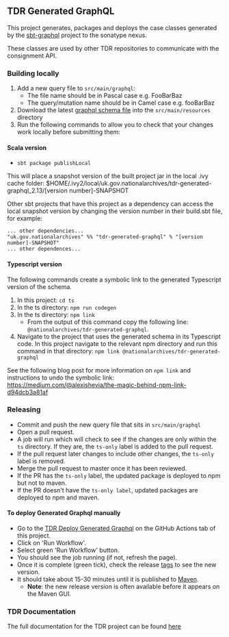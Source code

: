 ## TDR Generated GraphQL

This project generates, packages and deploys the case classes generated by the [sbt-graphql](https://github.com/muuki88/sbt-graphql) project to the sonatype nexus.

These classes are used by other TDR repositories to communicate with the consignment API.

### Building locally
1. Add a new query file to `src/main/graphql`:
   * The file name should be in Pascal case e.g. FooBarBaz
   * The query/mutation name should be in Camel case e.g. fooBarBaz
2. Download the latest [graphql schema file](https://raw.githubusercontent.com/nationalarchives/tdr-consignment-api/master/schema.graphql) into the `src/main/resources` directory
3. Run the following commands to allow you to check that your changes work locally before submitting them:
#### Scala version
  * `sbt package publishLocal`

This will place a snapshot version of the built project jar in the local .ivy cache folder: $HOME/.ivy2/local/uk.gov.nationalarchives/tdr-generated-graphql_2.13/[version number]-SNAPSHOT

Other sbt projects that have this project as a dependency can access the local snapshot version by changing the version number in their build.sbt file, for example:
```
... other dependencies...
"uk.gov.nationalarchives" %% "tdr-generated-graphql" % "[version number]-SNAPSHOT"
... other dependences...
```

#### Typescript version  
The following commands create a symbolic link to the generated Typescript version of the schema.
1. In this project: `cd ts`
2. In the ts directory: `npm run codegen`
3. In the ts directory: `npm link`
    * From the output of this command copy the following line: `@nationalarchives/tdr-generated-graphql`.
4. Navigate to the project that uses the generated schema in its Typescript code. In this project navigate to the relevant npm directory and run this command in that directory: `npm link @nationalarchives/tdr-generated-graphql`

See the following blog post for more information on `npm link` and instructions to undo the symbolic link: https://medium.com/@alexishevia/the-magic-behind-npm-link-d94dcb3a81af 

### Releasing
* Commit and push the new query file that sits in `src/main/graphql`
* Open a pull request.
* A job will run which will check to see if the changes are only within the `ts` directory. If they are, the `ts-only` label is added to the pull request.
* If the pull request later changes to include other changes, the `ts-only` label is removed.
* Merge the pull request to master once it has been reviewed.
* If the PR has the `ts-only` label, the updated package is deployed to npm but not to maven.
* If the PR doesn't have the `ts-only label`, updated packages are deployed to npm and maven.

#### To deploy Generated Graphql manually
* Go to the [TDR Deploy Generated Graphql](https://github.com/nationalarchives/tdr-generated-graphql/actions/workflows/deploy.yml) on the GitHub Actions tab of this project.
* Click on 'Run Workflow'.
* Select green 'Run Workflow' button.
* You should see the job running (if not, refresh the page).
* Once it is complete (green tick), check the release [tags](https://github.com/nationalarchives/tdr-generated-graphql/tags) to see the new version.
* It should take about 15-30 minutes until it is published to [Maven](https://repo1.maven.org/maven2/uk/gov/nationalarchives/tdr-generated-graphql_2.13/).
  * **Note**: the new release version is often available before it appears on the Maven GUI.

### TDR Documentation
The full documentation for the TDR project can be found [here](https://github.com/nationalarchives/tdr-dev-documentation)
